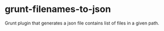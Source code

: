 # grunt-filenames-to-json
Grunt plugin that generates a json file contains list of files in a given path.
